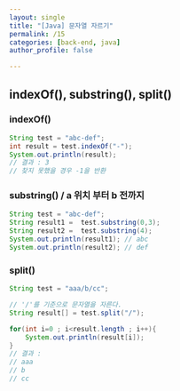 ```yaml
---
layout: single
title: "[Java] 문자열 자르기"
permalink: /15
categories: [back-end, java]
author_profile: false

---
```


## **indexOf(), substring(), split()**

### indexOf()

```java
String test = "abc-def";
int result = test.indexOf("-");
System.out.println(result);
// 결과 : 3
// 찾지 못했을 경우 -1을 반환
```

### substring() / **a 위치 부터 b 전까지**

```java
String test = "abc-def";
String result1 =  test.substring(0,3);
String result2 =  test.substring(4);
System.out.println(result1); // abc
System.out.println(result2); // def
```

### split()

```java
String test = "aaa/b/cc";

// '/'를 기준으로 문자열을 자른다.
String result[] = test.split("/");

for(int i=0 ; i<result.length ; i++){
    System.out.println(result[i]);
}
// 결과 :
// aaa
// b
// cc
```
